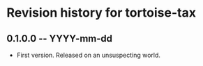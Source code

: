 # Revision history for tortoise-tax

## 0.1.0.0 -- YYYY-mm-dd

* First version. Released on an unsuspecting world.
